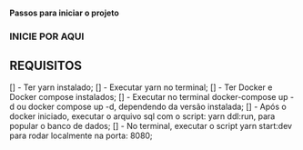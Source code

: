 #### Passos para iniciar o projeto

### INICIE POR AQUI

## REQUISITOS
[] - Ter yarn instalado;
[] - Executar yarn no terminal;
[] - Ter Docker e Docker compose instalados;
[] - Executar no terminal docker-compose up -d ou docker compose up -d, dependendo da versão instalada;
[] - Após o docker iniciado, executar o arquivo sql com o script: yarn ddl:run, para popular o banco de dados;
[] - No terminal, executar o script yarn start:dev para rodar localmente na porta: 8080;
